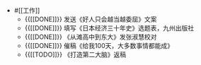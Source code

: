 -  #[[工作]]
    - {{[[DONE]]}} 发送《好人只会越当越委屈》文案
    - {{[[DONE]]}} 填写《日本经济三十年史》选题表，九州出版社
    - {{[[DONE]]}} 《从滩高中到东大》发张淑慧校对
    - {{[[DONE]]}} 催稿《给我100天，大多数事情都能成》
    - {{[[TODO]]}} 《打造第二大脑》返稿
